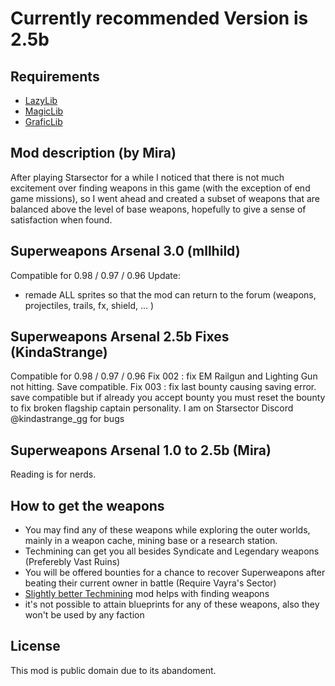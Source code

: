 # Currently recommended Version is 2.5b

## Requirements
- [LazyLib](https://github.com/LazyWizard/lazylib/releases)
- [MagicLib](https://github.com/MagicLibStarsector/MagicLib/releases/)
- [GraficLib](https://bitbucket.org/DarkRevenant/graphicslib/downloads/)

## Mod description (by Mira)
After playing Starsector for a while I noticed that there is not much excitement over finding weapons in this game (with the exception of end game missions), so I went ahead and created a subset of weapons that are balanced above the level of base weapons, hopefully to give a sense of satisfaction when found.

## Superweapons Arsenal 3.0 (mllhild)
Compatible for 0.98 / 0.97 / 0.96
Update:
- remade ALL sprites so that the mod can return to the forum (weapons, projectiles, trails, fx, shield, ... ) 

## Superweapons Arsenal 2.5b Fixes (KindaStrange)
Compatible for 0.98 / 0.97 / 0.96
Fix 002 : fix EM Railgun and Lighting Gun not hitting. Save compatible.
Fix 003 : fix last bounty causing saving error. save compatible but if already you accept bounty you must reset the bounty to fix broken flagship captain personality.
I am on Starsector Discord @kindastrange_gg for bugs

## Superweapons Arsenal 1.0 to 2.5b (Mira)
Reading is for nerds.


## How to get the weapons
- You may find any of these weapons while exploring the outer worlds, mainly in a weapon cache, mining base or a research station.
- Techmining can get you all besides Syndicate and Legendary weapons (Preferebly Vast Ruins)
- You will be offered bounties for a chance to recover Superweapons after beating their current owner in battle (Require Vayra's Sector)
- [Slightly better Techmining](https://www.patreon.com/posts/0-98a-mod-125459046) mod helps with finding weapons
- it's not possible to attain blueprints for any of these weapons, also they won't be used by any faction


## License
This mod is public domain due to its abandoment.
